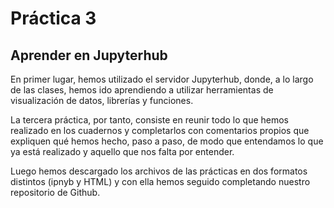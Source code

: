 # Práctica 3

## Aprender en Jupyterhub

En primer lugar, hemos utilizado el servidor Jupyterhub, donde, a lo largo de las clases, hemos ido aprendiendo a utilizar herramientas de visualización de datos, librerías y funciones. 

La tercera práctica, por tanto, consiste en reunir todo lo que hemos realizado en los cuadernos y completarlos con comentarios propios que expliquen qué hemos hecho, paso a paso, de modo que entendamos lo que ya está realizado y aquello que nos falta por entender. 

Luego hemos descargado los archivos de las prácticas en dos formatos distintos (ipnyb y HTML) y con ella hemos seguido completando nuestro repositorio de Github.
